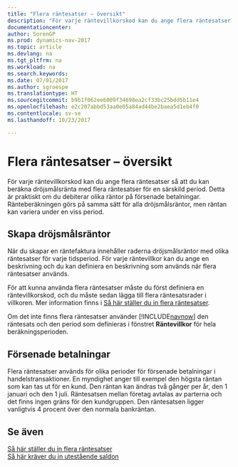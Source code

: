 ```yaml
---
title: "Flera räntesatser – översikt"
description: "För varje räntevillkorskod kan du ange flera räntesatser så att du kan beräkna dröjsmålsränta med flera räntesatser för en särskild period."
documentationcenter: 
author: SorenGP
ms.prod: dynamics-nav-2017
ms.topic: article
ms.devlang: na
ms.tgt_pltfrm: na
ms.workload: na
ms.search.keywords: 
ms.date: 07/01/2017
ms.author: sgroespe
ms.translationtype: HT
ms.sourcegitcommit: b9b1f062ee6009f34698ea2cf33bc25bdd5b11e4
ms.openlocfilehash: e2c207abbd53aa0e05a84ad44be2baea5d1eb4f0
ms.contentlocale: sv-se
ms.lasthandoff: 10/23/2017

---
```

# <a name="multiple-interest-rates-overview"></a>Flera räntesatser – översikt
För varje räntevillkorskod kan du ange flera räntesatser så att du kan beräkna dröjsmålsränta med flera räntesatser för en särskild period. Detta är praktiskt om du debiterar olika räntor på försenade betalningar. Ränteberäkningen görs på samma sätt för alla dröjsmålsräntor, men räntan kan variera under en viss period.  

## <a name="creating-finance-charges"></a>Skapa dröjsmålsräntor  
När du skapar en räntefaktura innehåller raderna dröjsmålsräntor med olika räntesatser för varje tidsperiod. För varje räntevillkor kan du ange en beskrivning och du kan definiera en beskrivning som används när flera räntesatser används.  

För att kunna använda flera räntesatser måste du först definiera en räntevillkorskod, och du måste sedan lägga till flera räntesatsrader i villkoren. Mer information finns i [Så här ställer du in flera räntesatser](how-to-set-up-multiple-interest-rates.md).  

Om det inte finns flera räntesatser använder [!INCLUDE[navnow](../../includes/navnow_md.md)] den räntesats och den period som definieras i fönstret **Räntevillkor** för hela beräkningsperioden.  

## <a name="delayed-payments"></a>Försenade betalningar  
Flera räntesatser används för olika perioder för försenade betalningar i handelstransaktioner. En myndighet anger till exempel den högsta räntan som kan tas ut för en kund. Den räntan kan ändras två gånger per år, den 1 januari och den 1 juli. Räntesatsen mellan företag avtalas av parterna och det finns ingen gräns för den kundgruppen. Den räntesatsen ligger vanligtvis 4 procent över den normala bankräntan.  

## <a name="see-also"></a>Se även  
 [Så här ställer du in flera räntesatser](how-to-set-up-multiple-interest-rates.md)   
 [Så här kräver du in utestående saldon](../../receivables-collect-outstanding-balances.md)

